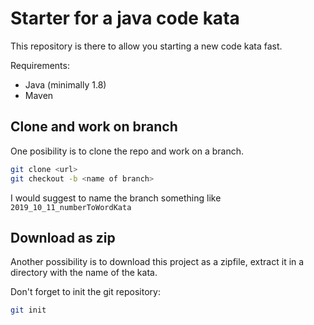 # Starter for a java code kata

This repository is there to allow you starting a new code kata fast.

Requirements:

* Java (minimally 1.8)
* Maven

## Clone and work on branch

One posibility is to clone the repo and work on a branch. 

```bash
git clone <url>
git checkout -b <name of branch>
```

I would suggest to name the branch something like ```2019_10_11_numberToWordKata```

## Download as zip

Another possibility is to download this project as a zipfile, extract it in a directory with the name of the kata.

Don't forget to init the git repository:

```bash
git init
```
